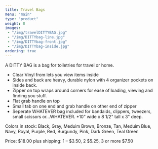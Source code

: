 ```yaml
---
title: Travel Bags
menu: "main"
type: "product"
weight: 8
images:
 - "/img/travelDITTYBAG.jpg"
 - "/img/DITTYbag-line.jpg"
 - "/img/DITTYbag-front.jpg"
 - "/img/DITTYbag-inside.jpg"
ordering: true
---
```


A DITTY BAG is a bag for toiletries for travel or home.  


  * Clear Vinyl from lets you view items inside 
  * Sides and back are heavy, durable nylon with 4 organizer pockets on inside back.
  * Zipper on top wraps around corners for ease of loading, viewing and finding you stuff. 
  * Flat grab handle on top
  * Small tab on one end and grab handle on other end of zipper
  * Seperate WHATEVER bag included for bandaids, clippers, tweezers, small scissors or...WHATEVER.
  *10" wide x 8 1/2" tall x 3" deep.
  

Colors in stock:  Black, Gray, Meduim Brown, Bronze, Tan, Meduim Blue, Navy, Royal, Purple, Red, Burgundy, Pink, Dark Green, Teal Green 

Price: $18.00 plus shipping: 1 – $3.50, 2 $5.25, 3 or more $7.50
